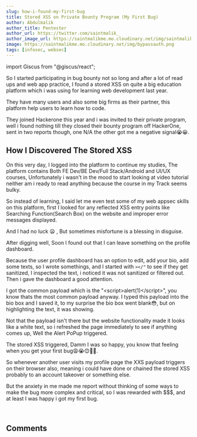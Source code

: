 ```yaml
---
slug: how-i-found-my-first-bug
title: Stored XSS on Private Bounty Program (My First Bug)
author: Abdulmalik
author_title: Pentester
author_url: https://twitter.com/saintmalik_
author_image_url: https://saintmalikme.mo.cloudinary.net/img/saintmalik.jpg
image: https://saintmalikme.mo.cloudinary.net/img/bypassauth.png
tags: [infosec, websec]
---
```


import Giscus from "@giscus/react";

So I started participating in bug bounty not so long and after a lot of read ups and web app practice, I found a stored XSS on quite a big education platform which i was using for learning web development last year.
<!--truncate-->

They have many users and also some big firms as their partner, this platform help users to learn how to code.

They joined Hackerone this year and i was invited to their private program, well i found nothing till they closed their bounty program off HackerOne, sent in two reports though, one N/A the other got me a negative signal😭😀.

## How I Discovered The Stored XSS

On this very day, I logged into the platform to continue my studies, The platform contains Both FE Dev/BE Dev/Full Stack/Android and UI/UX courses, Unfortunately i wasn't in the mood to start looking at video tutorial neither am i ready to read anything because the course in my Track seems bulky.

So instead of learning, I said let me even test some of my web appsec skills on this platform, first I looked for any reflected XSS entry points like Searching Function(Search Box) on the website and improper error messages displayed.

And I had no luck 😦 , But sometimes misfortune is a blessing in disguise.

After digging well, Soon I found out that I can leave something on the profile dashboard.

Because the user profile dashboard has an option to edit, add your bio, add some texts, so I wrote somethings, and I started with ```></"``` to see if they get sanitized, I inspected the text, i noticed it was not sanitized or filtered out. Then i gave the dashboard a good attention.

I got the common payload which is the "&lt;script&gt;alert(1)&lt;/script&gt;", you know thats the most common payload anyway. I typed this payload into the bio box and I saved it, to my surprise the bio box went blank😳, but on highlighting the text, it was showing.

Not that the payload isn't there but the website functionality made it looks like a white text, so i refreshed the page immediately to see if anything comes up, Well the Alert PoPup triggered.

The stored XSS triggered, Damm I was so happy, you know that feeling when you get your first bug😩😭😊🤞🏽.

So whenever another user visits my profile page the XXS payload triggers on their browser also, meaning i could have done or chained the stored XSS probably to an account takeover or something else.

But the anxiety in me made me report without thinking of some ways to make the bug more complex and critical, so I was rewarded with $$$, and at least I was happy i got my first bug.

<br/>
<h2>Comments</h2>
<Giscus
id="comments"
repo="saintmalik/blog.saintmalik.me"
repoId="MDEwOlJlcG9zaXRvcnkzOTE0MzQyOTI="
category="General"
categoryId="DIC_kwDOF1TQNM4CQ8lN"
mapping="title"
term="Comments"
reactionsEnabled="1"
emitMetadata="0"
inputPosition="top"
theme="preferred_color_scheme"
lang="en"
loading="lazy"
crossorigin="anonymous"
    />